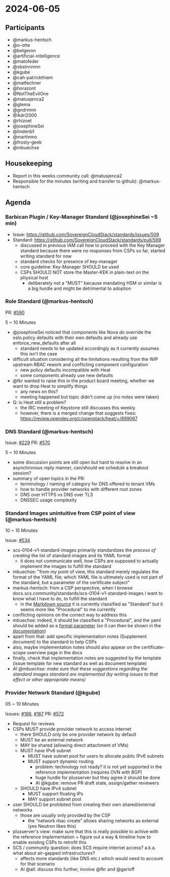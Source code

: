 # 2024-06-05

## Participants

- @markus-hentsch
- @o-otte
- @belgeron
- @artificial-intelligence
- @matofeder
- @sbstnnmnn
- @kgube
- @cah-patrickthiem
- @matfechner
- @horazont
- @NotTheEvilOne
- @matusjenca2
- @gtema
- @gndrmnn
- @Adri2000
- @rhizoet
- @josephineSei
- @lindenb1
- @martinmo
- @frosty-geek
- @mbuechse

## Housekeeping
- Report in this weeks community call: @matusjenca2
- Responsible for the minutes (writing and transfer to github): @markus-hentsch

## Agenda

### Barbican Plugin / Key-Manager Standard (@josephineSei ~5 min)
- Issue: https://github.com/SovereignCloudStack/standards/issues/509
- Standard: https://github.com/SovereignCloudStack/standards/pull/599
    - discussed in previous IAM call how to proceed with the Key Manager standard because there were no responses from CSPs so far, started writing standard for now 
    - standard checks for presence of key-manager
    - core guideline: Key-Manager SHOULD be used
    - CSPs SHOULD NOT store the Master-KEK in plain-text on the physical host
        - deliberately not a "MUST" because mandating HSM or similar is a big hurdle and might be detrimental to adoption

### Role Standard (@markus-hentsch)

PR: [#590](https://github.com/SovereignCloudStack/standards/pull/590)

5 ~ 10 Minutes

- @josephineSei noticed that components like Nova *do* override the oslo.policy defaults with their own defaults and already use enforce_new_defaults after all
    - standard needs to be updated accordingly as it currently assumes this isn't the case
- difficult situation considering all the limitations resulting from the WIP upstream RBAC rework and conflicting component configuration
    - new policy defaults incompatible with Heat
    - some components already use new defaults
- @fkr wanted to raise this in the product board meeting, whether we want to drop Heat to simplify things
    - any news on this?
    - meeting happened but topic didn't come up (no notes were taken)
- Q: is Heat still a problem?
    - the IRC meeting of Keystone still discusses this weekly
    - however, there is a merged change that suggests fixes: https://review.opendev.org/c/openstack/heat/+/899067


### DNS Standard (@markus-hentsch)

Issue: [#229](https://github.com/SovereignCloudStack/issues/issues/229)
PR: [#570](https://github.com/SovereignCloudStack/standards/pull/570)

5 ~ 10 Minutes

- some discussion points are still open but hard to resolve in an asynchronous reply manner, can/should we schedule a breakout session?
- summary of open topics in the PR:
    - terminology / naming of category for DNS offered to tenant VMs
    - how to handle provider networks with different root zones
    - DNS over HTTPS vs DNS over TLS
    - DNSSEC usage complexity

### Standard Images unintuitive from CSP point of view (@markus-hentsch)

10 ~ 15 Minutes

Issue: [#534](https://github.com/SovereignCloudStack/standards/issues/534)

- scs-0104-v1-standard-images primarily standardizes the *process of creating* the list of standard images and its YAML format
    - it does not communicate well, *how* CSPs are supposed to actually implement the images to fulfill the standard
- mbuechse: "from my point of view, this standard merely regulates the format of the YAML file; which YAML file is ultimately used is not part of the standard, but a parameter of the certificate subject"
- markus-hentsch: from a CSP perspective, when I browse docs.scs.community/standards/scs-0104-v1-standard-images I want to know what I have to do, to fulfill the standard
    - in the [Markdown source](https://github.com/SovereignCloudStack/standards/blob/main/Standards/scs-0104-v1-standard-images.md?plain=1#L3) it is currently classified as "Standard" but it seems more like "Procedural" to me currently
- conflicting opinions on the correct way to address this
- mbuechse: indeed, it should be classified a "Procedural", and the yaml should be added as a [formal parameter](https://github.com/SovereignCloudStack/standards/pull/595/files#diff-7f34f98070083d9c5b0e8537bdf2efcd6b055a82e93a326241a6be06491684af) (so it can then be shown in the [documentation](https://docs.scs.community/standards/scs-compatible-iaas))
- apart from that: add specific implementation notes (Supplement document) to the standard to help CSPs
- also, maybe implementation notes should also appear on the certificate-scope overview page in the docs
- finally, check that implementation notes are suggested by the template (issue template for new standard as well as document template)
- _AI @mbuechse: make sure that these suggestions regarding the standard images standard are implemented (by writing issues to that effect or other appropriate means)_

### Provider Network Standard (@kgube)

05 ~ 10 Minutes

Issues: [#166](https://github.com/SovereignCloudStack/issues/issues/166), [#167](https://github.com/SovereignCloudStack/issues/issues/167)
PR: [#572](https://github.com/SovereignCloudStack/standards/pull/572)

- Request for reviews
- CSPs MUST provide provider network to access internet
    - there SHOULD only be one provider network by default
    - MUST be an external network
    - MAY be shared (allowing direct attachment of VMs)
    - MUST have IPv6 subnet
        - MUST have subnet pool for users to allocate public IPv6 subnets
        - MUST support dynamic routing
            - problem: technology not ready? it is not yet supported in the reference implementation (requires OVN with BGP)
            - huge hurdle for plusserver but they agree it should be done
            - AI @kgube: remove PR draft state, assign/gather reviewers
    - SHOULD have IPv4 subnet
        - MUST support floating IPs
        - MAY support subnet pool
- user SHOULD be prohibited from creating their own shared/external networks
    - those are usually only provided by the CSP
        - the "network rbac create" allows sharing networks as external (yes Neutron likes this)
- plusserver's view: make sure that this is really possible to achive with the reference implementation + figure out a way & timeline how to enable existing CSPs to retrofit this
- SCS / community question: does SCS require internet access? a.k.a. what about air-gapped infrastructures?
    - affects more standards (like DNS etc.) which would need to account for that scenario
    - AI @all: discuss this further, involve @fkr and @garloff